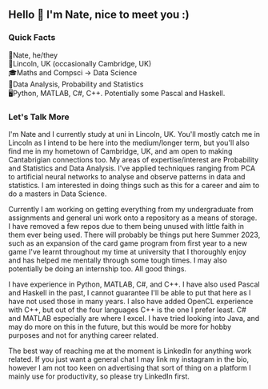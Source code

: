 ## Hello 👋 I'm Nate, nice to meet you :) 

<!--
**nflintstem/nflintstem** is a ✨ _special_ ✨ repository because its `README.md` (this file) appears on your GitHub profile.

Here are some ideas to get you started:-->

### Quick Facts
👨Nate, he/they <br />
📍Lincoln, UK (occasionally Cambridge, UK) <br />
🎓Maths and Compsci -> Data Science <br />
🧠Data Analysis, Probability and Statistics <br />
🖥️Python, MATLAB, C#, C++. Potentially some Pascal and Haskell. <br />

### Let's Talk More
I'm Nate and I currently study at uni in Lincoln, UK. You'll mostly catch me in Lincoln as I intend to be here into the medium/longer term, but you'll also find me in my hometown of Cambridge, UK, and am open to making Cantabrigian connections too. My areas of expertise/interest are Probability and Statistics and Data Analysis. I've applied techniques ranging from PCA to artificial neural networks to analyse and observe patterns in data and statistics. I am interested in doing things such as this for a career and aim to do a masters in Data Science.

Currently I am working on getting everything from my undergraduate from assignments and general uni work onto a repository as a means of storage. I have removed a few repos due to them being unused with little faith in them ever being used. There will probably be things put here Summer 2023, such as an expansion of the card game program from first year to a new game I've learnt throughout my time at university that I thoroughly enjoy and has helped me mentally through some tough times. I may also potentially be doing an internship too. All good things.

I have experience in Python, MATLAB, C#, and C++. I have also used Pascal and Haskell in the past, I cannot guarantee I'll be able to put that here as I have not used those in many years. I also have added OpenCL experience with C++, but out of the four languages C++ is the one I prefer least. C# and MATLAB especially are where I excel. I have tried looking into Java, and may do more on this in the future, but this would be more for hobby purposes and not for anything career related.

The best way of reaching me at the moment is LinkedIn for anything work related. If you just want a general chat I may link my instagram in the bio, however I am not too keen on advertising that sort of thing on a platform I mainly use for productivity, so please try LinkedIn first.
